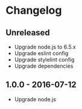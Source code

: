 # Changelog

## Unreleased
- Upgrade node.js to 6.5.x
- Upgrade eslint config
- Upgrade stylelint config
- Upgrade dependencies

## 1.0.0 - 2016-07-12
- Upgrade node.js

